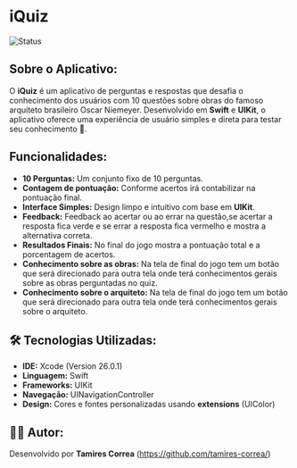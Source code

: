 # iQuiz

![Status](https://img.shields.io/badge/PROJETO%20EM%20CONSTRU%C3%87%C3%83O-green?style=flat-square)

## **Sobre o Aplicativo:**

O **iQuiz** é um aplicativo de perguntas e respostas que desafia o conhecimento dos usuários com 10 questões sobre obras do famoso arquiteto brasileiro Oscar Niemeyer. Desenvolvido em **Swift** e **UIKit**, o aplicativo oferece uma experiência de usuário simples e direta para testar seu conhecimento 🧠.

## **Funcionalidades:**

* **10 Perguntas:** Um conjunto fixo de 10 perguntas.
* **Contagem de pontuação:** Conforme acertos irá contabilizar na pontuação final.
* **Interface Simples:** Design limpo e intuitivo com base em **UIKit**. 
* **Feedback:** Feedback ao acertar ou ao errar na questão,se acertar a resposta fica verde e se errar a resposta fica vermelho e mostra a alternativa correta.
* **Resultados Finais:** No final do jogo mostra a pontuação total e a porcentagem de acertos.
* **Conhecimento sobre as obras:** Na tela de final do jogo tem um botão que será direcionado para outra tela onde terá conhecimentos gerais sobre as obras perguntadas no quiz.
* **Conhecimento sobre o arquiteto:** Na tela de final do jogo tem um botão que será direcionado para outra tela onde terá conhecimentos gerais sobre o arquiteto.

## 🛠️ **Tecnologias Utilizadas:**

* **IDE:** Xcode (Version 26.0.1)
* **Linguagem:** Swift
* **Frameworks:** UIKit
* **Navegação:** UINavigationController
* **Design:** Cores e fontes personalizadas usando **extensions** (UIColor)

## 👩‍💻 **Autor:**

Desenvolvido por **Tamires Correa** (https://github.com/tamires-correa/)




